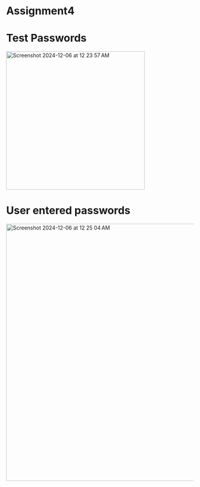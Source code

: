 # Assignment4

# Test Passwords
<img width="372" alt="Screenshot 2024-12-06 at 12 23 57 AM" src="https://github.com/user-attachments/assets/91b381c0-5768-461e-92a7-95d2f188194a">

# User entered passwords
<img width="692" alt="Screenshot 2024-12-06 at 12 25 04 AM" src="https://github.com/user-attachments/assets/ece7c664-fe90-402d-959b-f18be5f070f7">
